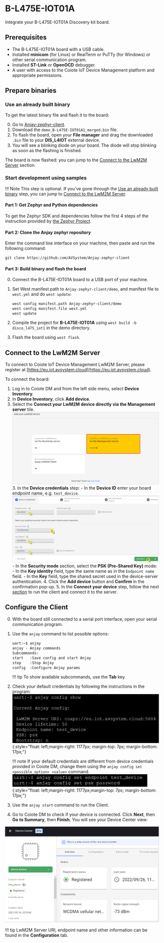 # B-L475E-IOT01A

Integrate your B-L475E-IOT01A Discovery kit board.

## Prerequisites

- The B-L475E-IOT01A board with a USB cable.
- Installed **minicom** (for Linux) or RealTerm or PuTTy (for Windows) or other serial communication program.
- Installed **ST-Link** or **OpenOCD** debugger.
- A user with access to the Coiote IoT Device Management platform and appropriate permissions.

## Prepare binaries
### Use an already built binary

To get the latest binary file and flash it to the board:

0. Go to [Anjay-zephyr-client](https://github.com/AVSystem/Anjay-zephyr-client/releases).
0. Download the `demo_B-L475E-IOT01A1_merged.bin` file.
0. To flash the board, open your **File manager** and drag the downloaded `.bin` file to your **DIS_L4IOT** external device.
0. You will see a blinking diode on your board. The diode will stop blinking as soon as the flashing is finished.

The board is now flashed: you can jump to the [Connect to the LwM2M Server](#connect-to-the-lwm2m-server) section.

### Start development using samples
!!! Note
    This step is optional. If you've gone through the [Use an already built binary](#use-an-already-built-binary) step, you can jump to [Connect to the LwM2M Server](#connect-to-the-lwm2m-server).

#### Part 1: Get Zephyr and Python dependencies

To get the Zephyr SDK and dependencies follow the first 4 steps of the instruction provided by [the Zephyr Project](https://docs.zephyrproject.org/latest/getting_started/index.html).

#### Part 2: Clone the Anjay zephyr repository

Enter the command line interface on your machine, then paste and run the following command:

   ```
   git clone https://github.com/AVSystem/Anjay-zephyr-client
   ```

#### Part 3: Build binary and flash the board

0. Connect the B-L475E-IOT01A board to a USB port of your machine.
0. Set West manifest path to `Anjay-zephyr-client/demo`, and manifest file to `west.yml` and do `west update`:

    ```
    west config manifest.path Anjay-zephyr-client/demo
    west config manifest.file west.yml
    west update
    ```

0. Compile the project for **B-L475E-IOT01A** using `west build -b disco_l475_iot1` in the demo directory.
0. Flash the board using `west flash`.

## Connect to the LwM2M Server

To connect to Coiote IoT Device Management LwM2M Server, please register at [https://eu.iot.avsystem.cloud](https://eu.iot.avsystem.cloud).

To connect the board:

1. Log in to Coiote DM and from the left side menu, select **Device Inventory**.
2. In **Device Inventory**, click **Add device**.
3. Select the **Connect your LwM2M device directly via the Management server** tile.
       ![Add via Mgmt](images/mgmt_tile.png "Add via Mgmt")
    3. In the **Device credentials** step:
         - In the **Device ID** enter your board endpoint name, e.g. `test_device`.
             ![Device credentials step](images/add_mgmt_quick.png "Device credentials step")
         - In the **Security mode** section, select the **PSK (Pre-Shared Key)** mode:
              - In the **Key identity** field, type the same name as in the `Endpoint name` field.
              - In the **Key** field, type the shared secret used in the device-server authentication.
    4. Click the **Add device** button and **Confirm** in the confirmation pop-up.
    5. In the **Connect your device** step, follow the next [section](#configure-the-client) to run the client and connect it to the server.

## Configure the Client

0. With the board still connected to a serial port interface, open your serial communication program.
0. Use the `anjay` command to list possible options:

    ```
    uart:~$ anjay
    anjay - Anjay commands
    Subcommands:
    start   :Save config and start Anjay
    stop    :Stop Anjay
    config  :Configure Anjay params
    ```

    !!! tip
        To show available subcommands, use the **Tab** key.

0. Check your default credentials by following the instructions in the program:
    ![Anjay configuration](images/anjay_config.png "Anjay configuration"){:style="float: left;margin-right: 1177px; margin-top: 7px; margin-bottom: 17px;"}


    !!! note
        If your default credentials are different from device credentials provided in Coiote DM, change them using the `anjay config set <possible_option> <value>` command.
        <br/>
        ![Anjay set configuration](images/anjay_config_set.PNG "Anjay set configuration"){:style="float: left;margin-right: 1177px;margin-top: 7px; margin-bottom: 17px;"}


0. Use the `anjay start` command to run the Client.
0. Go to Coiote DM to check if your device is connected. Click **Next**, then **Go to Summary**, then **Finish**. You will see your Device Center view:

![Registered device](images/registered_device.png "Registered device")

!!! tip
    LwM2M Server URI, endpoint name and other information can be found in the **Configuration** tab.
